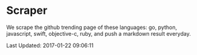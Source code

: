 # Scraper

We scrape the github trending page of these languages: go, python, javascript, swift, objective-c, ruby, and push a markdown result everyday.

Last Updated: 2017-01-22 09:06:11